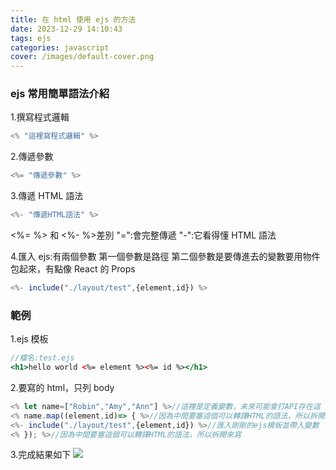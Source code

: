 ```yaml
---
title: 在 html 使用 ejs 的方法
date: 2023-12-29 14:10:43
tags: ejs
categories: javascript
cover: /images/default-cover.png
---
```


### ejs 常用簡單語法介紹

1.撰寫程式邏輯

```jsx
<% "這裡寫程式邏輯" %>
```

<!-- more -->

2.傳遞參數

```jsx
<%= "傳遞參數" %>
```

3.傳遞 HTML 語法

```jsx
<%- "傳遞HTML語法" %>
```

<%= %> 和 <%- %>差別
"=":會完整傳遞
"-":它看得懂 HTML 語法

4.匯入 ejs:有兩個參數
第一個參數是路徑
第二個參數是要傳進去的變數要用物件包起來，有點像 React 的 Props

```jsx
<%- include("./layout/test",{element,id}) %>
```

### 範例

1.ejs 模板

```jsx
//檔名:test.ejs
<h1>hello world <%= element %><%= id %></h1>
```

2.要寫的 html，只列 body

```jsx
<% let name=["Robin","Amy","Ann"] %>//這裡是定義變數，未來可能會打API存在這
<% name.map((element,id)=> { %>//因為中間要塞這個可以轉譯HTML的語法，所以拆開來寫
<%- include("./layout/test",{element,id}) %>//匯入剛剛的ejs模板並帶入變數
<% }); %>//因為中間要塞這個可以轉譯HTML的語法，所以拆開來寫
```

3.完成結果如下
![](https://i.imgur.com/B91Jqx1.png)
